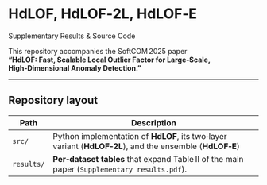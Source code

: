 # HdLOF, HdLOF‑2L, HdLOF‑E  
Supplementary Results & Source Code

This repository accompanies the SoftCOM 2025 paper  
**“HdLOF: Fast, Scalable Local Outlier Factor for Large‑Scale, High‑Dimensional Anomaly Detection.”**

---

## Repository layout

| Path | Description |
|------|-------------|
| `src/` | Python implementation of **HdLOF**, its two‑layer variant (**HdLOF‑2L**), and the ensemble (**HdLOF‑E**) |
| `results/` | **Per‑dataset tables** that expand Table II of the main paper (`Supplementary results.pdf`). |

